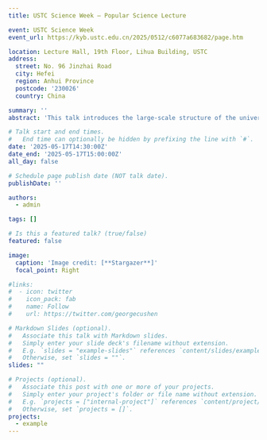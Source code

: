 ```yaml
---
title: USTC Science Week – Popular Science Lecture

event: USTC Science Week
event_url: https://kyb.ustc.edu.cn/2025/0512/c6077a683682/page.htm

location: Lecture Hall, 19th Floor, Lihua Building, USTC
address:
  street: No. 96 Jinzhai Road
  city: Hefei
  region: Anhui Province
  postcode: '230026'
  country: China

summary: ''
abstract: 'This talk introduces the large-scale structure of the universe as well as the formation and evolution of galaxies.'

# Talk start and end times.
#   End time can optionally be hidden by prefixing the line with `#`.
date: '2025-05-17T14:30:00Z'
date_end: '2025-05-17T15:00:00Z'
all_day: false

# Schedule page publish date (NOT talk date).
publishDate: ''

authors:
  - admin

tags: []

# Is this a featured talk? (true/false)
featured: false

image:
  caption: 'Image credit: [**Stargazer**]'
  focal_point: Right

#links:
#  - icon: twitter
#    icon_pack: fab
#    name: Follow
#    url: https://twitter.com/georgecushen

# Markdown Slides (optional).
#   Associate this talk with Markdown slides.
#   Simply enter your slide deck's filename without extension.
#   E.g. `slides = "example-slides"` references `content/slides/example-slides.md`.
#   Otherwise, set `slides = ""`.
slides: ""

# Projects (optional).
#   Associate this post with one or more of your projects.
#   Simply enter your project's folder or file name without extension.
#   E.g. `projects = ["internal-project"]` references `content/project/deep-learning/index.md`.
#   Otherwise, set `projects = []`.
projects:
  - example
---
```

